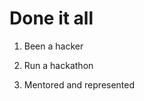 #  Done it all

1. Been a hacker
<!-- .element: class="fragment" -->
2. Run a hackathon
<!-- .element: class="fragment" -->
3. Mentored and represented
<!-- .element: class="fragment" -->
